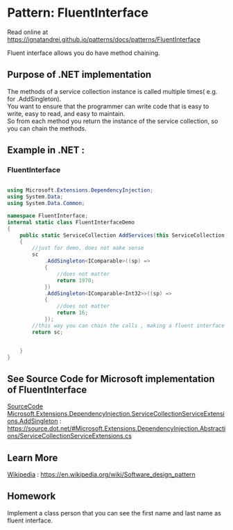
# Pattern:  FluentInterface

Read online at https://ignatandrei.github.io/patterns/docs/patterns/FluentInterface

<!-- id : 15 -->
Fluent interface allows you do have method chaining.
## Purpose of .NET implementation

The methods of a service collection instance is called multiple times( e.g. for .AddSingleton).    <br />
You want to ensure that the programmer can write code that is easy to write, easy to read, and easy to maintain.    <br />
So from each method you return the instance of the service collection, so you can chain the methods.    <br />

## Example in .NET : 


###  FluentInterface
```csharp showLineNumbers title="FluentInterface example for Pattern FluentInterface"

using Microsoft.Extensions.DependencyInjection;
using System.Data;
using System.Data.Common;

namespace FluentInterface;
internal static class FluentInterfaceDemo
{
    public static ServiceCollection AddServices(this ServiceCollection sc)
    {
        //just for demo, does not make sense
        sc
            .AddSingleton<IComparable>((sp) =>
            {
                //does not matter
                return 1970;
            })
            .AddSingleton<IComparable<Int32>>((sp) =>
            {
                //does not matter
                return 16;
            });
        //this way you can chain the calls , making a fluent interface 
        return sc;


    }
}

```



## See Source Code for Microsoft implementation of FluentInterface


[SourceCode Microsoft.Extensions.DependencyInjection.ServiceCollectionServiceExtensions.AddSingleton](https://source.dot.net/#Microsoft.Extensions.DependencyInjection.Abstractions/ServiceCollectionServiceExtensions.cs) : https://source.dot.net/#Microsoft.Extensions.DependencyInjection.Abstractions/ServiceCollectionServiceExtensions.cs


## Learn More


[Wikipedia](https://en.wikipedia.org/wiki/Software_design_pattern) : https://en.wikipedia.org/wiki/Software_design_pattern   


## Homework


Implement a class person that you can see the first name and last name as fluent interface.    <br />



